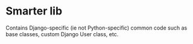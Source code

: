 # Smarter lib

Contains Django-specific (ie not Python-specific) common code such as base classes, custom Django User class, etc.
